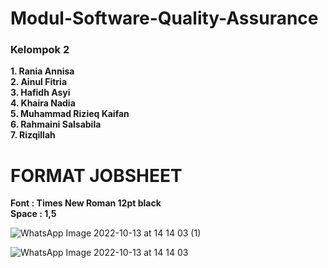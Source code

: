 # Modul-Software-Quality-Assurance
<h3>Kelompok 2</h3>
<strong>
1. Rania Annisa<br>
2. Ainul Fitria<br>
3. Hafidh Asyi<br>
4. Khaira Nadia<br>
5. Muhammad Rizieq Kaifan<br>
6. Rahmaini Salsabila<br>
7. Rizqillah
</strong>

  
  <h1>FORMAT JOBSHEET</h1>
  <strong>Font : Times New Roman 12pt black
  <br>Space : 1,5</strong>

  
  
![WhatsApp Image 2022-10-13 at 14 14 03 (1)](https://user-images.githubusercontent.com/71523218/195527695-995cccbf-229a-4013-8bc7-76377936b8cb.jpeg)
  

![WhatsApp Image 2022-10-13 at 14 14 03](https://user-images.githubusercontent.com/71523218/195527721-a7f2bdee-0f55-44e4-b350-1d0e50e2e680.jpeg)
